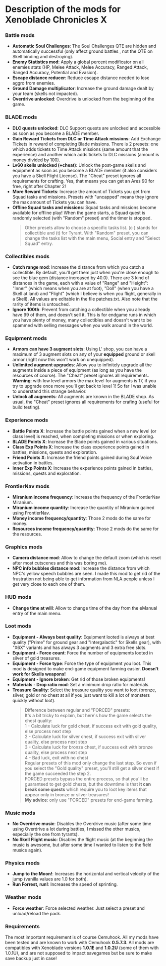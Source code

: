 # Description of the mods for Xenoblade Chronicles X
### Battle mods

- **Automatic Soul Challenges**: The Soul Challenges QTE are hidden and automatically successful (only affect ground battles , not the QTE on Skell binding and destroying).
- **Enemy Statistics mod**: Apply a global percent modificator on all enemies stats (HP, Melee Attack, Melee Accuracy, Ranged Attack, Ranged Accuracy, Potential and Evasion).
- **Escape distance reducer**: Reduce escape distance needed to lose aggro from enemies.
- **Ground Damage multiplicator**: Increase the ground damage dealt by your team (skells not impacted).
- **Overdrive unlocked**: Overdrive is unlocked from the beginning of the game.

### BLADE mods
- **DLC quests unlocked**: DLC Support quests are unlocked and accessible as soon as you become a BLADE member.
- **Gain Reward Tickets from DLC or Time Attack missions**: Add Exchange Tickets in reward of completing Blade missions. There is 2 presets: one which adds tickets to Time Attack missions (same amount that the experience) and another which adds tickets to DLC missions (amount is money divided by 100).
- **Lv60 skells unlocked (+cheat)**: Unlock the post-game skells and equipment as soon as you become a BLADE member (it also considers you have a Skell Flight License). The "Cheat" preset ignores all requirements for crafting. Yes, that means you can get an Ares 90 for free, right after Chapter 2!
- **More Reward Tickets**: Increase the amount of Tickets you get from Squad tasks and missions. Presets with "uncapped" means they ignore the max amount of Tickets you can have.
- **Offline Squad tasks and missions**: Squad tasks and missions become available for offline play! When the game starts, a Squad quest is randomly selected (with "Random" preset) and the timer is stopped.
    > Other presets allow to choose a specific tasks list.  (c ) stands for collectible and (t) for Tyrant.
    > With "Random" preset, you can change the tasks list with the main menu, Social entry and "Select Squad" entry.

### Collectibles mods
- **Catch range mod**: Increase the distance from which you catch a collectible. By default, you'll get them just when you're close enough to see the blue gem (distance increased by 40.0). There are 3 kind of distances in the game, each with a value of "Range" and "Height": "Inner" (which means when you are at foot), "Doll" (when you have a Skell at land) and "Flight" (which I believe is when you flight, generally in a Skell). All values are editable in the file patches.txt. Also note that the rarity of items is untouched.
- **Ignore 100th**: Prevent from catching a collectible when you already have 99 of them, and doesn't sell it. This is for endgame runs in which you have plenty of money, many collectibles and doesn't want to be spammed with selling messages when you walk around in the world.

### Equipment mods
- **Armors can have 3 augment slots**: Using L' shop, you can have a maximum of 3 augment slots on any of your **equipped** ground or skell armor (right now this won't work on unequipped).
- **Unlimited augment upgrades**: Allow you to infinitely upgrade all the augments inside a piece of equipment (as long as you have the resources of course). The "Cheat" preset ignores all requirements. **Warning**: with low level armors the max level for augments is 17, if you try to upgrade once more you'll get back to level 1! So far I was unable to understand this strange behavior.
- **Unlock all augments**: All augments are known in the BLADE shop. As usual, the "Cheat" preset ignores all requirements for crafing (useful for build testing).

### Experience mods
- **Battle Points X**: Increase the battle points gained when a new level (or class level) is reached, when completing missions or when exploring.
- **BLADE Points X**: Increase the Blade points gained in various situations.
- **Class Exp Points X**: Increase the class experience points gained in battles, missions, quests and exploration.
- **Friend Points X**: Increase the friend points gained during Soul Voice activation in battles.
- **Inner Exp Points X**: Increase the experience points gained in battles, missions, quests and exploration.

### FrontierNav mods
- **Miranium income frequency**: Increase the frequency of the FrontierNav Miranium.
- **Miranium income quantity**: Increase the quantity of Miranium gained using FrontierNav.
- **Money income frequency/quantity**: Those 2 mods do the same for money.
- **Resources income frequency/quantity**: Those 2 mods do the same for the resources.

### Graphics mods
- **Camera distance mod**: Allow to change the default zoom (which is reset after most cutscenes and this was boring me).
- **NPC info bubbles distance mod**: Increase the distance from which NPC's yellow speech bubbles are seen. I made this mod to get rid of the frustration not being able to get information from NLA people unless I get very close to each one of them.

### HUD mods
- **Change time at will**: Allow to change time of the day from the eManual entry of the main menu.

### Loot mods
- **Equipment - Always best quality**: Equipment looted is always at best quality ("Prime" for ground gear and "Intergalactic" for Skells gear), with "X6X" variants and has always 3 augments and 3 extra free slots.
- **Equipment - Force count**: Force the number of equipments looted in silver of gold treasures.
- **Equipment - Force type**: Force the type of equipment you loot. This mod is designed to make end-game equipment farming easier. **Doesn't work for Skells weapons!**
- **Equipment - Ignore broken**: Get rid of those broken equipments!
- **Materials - Drop ratio mod**: Set a minimum drop ratio for materials.
- **Treasure Quality**: Select the treasure quality you want to loot (bronze, silver, gold or no chest at all if you just want to kill a lot of monsters quickly without loot).    
    > Difference between regular and "FORCED" presets:    
    > It's a bit tricky to explain, but here's how the game selects the chest quality:    
    > 1 - Calculate luck for gold chest, if success exit with gold quality, else process next step    
    > 2 - Calculate luck for silver chest, if success exit with silver quality, else process next step    
    > 3 - Calculate luck for bronze chest, if success exit with bronze quality, else process next step    
    > 4 - Bad luck, exit with no chest    
    > Regular presets of this mod only change the last step. So even if you select the "Gold quality" preset, you'll still get a silver chest if the game succeeded the step 2.    
    > FORCED presets bypass the entire process, so that you'll be guaranteed to get gold chests, but the downtime is that **it can break some quests** which require you to loot key items that appear only in bronze or silver treasures!    
    > **My advice**: only use "FORCED" presets for end-game farming.

### Music mods
- **No Overdrive music**: Disables the Overdrive music (after some time using Overdrive a lot during battles, I missed the other musics, especially the one from tyrants).
- **No Skell Flight music**: Disables the flight music (at the beginning the music is awesome, but after some time I wanted to listen to the field musics again).

### Physics mods
- **Jump to the Moon!**: Increases the horizontal and vertical velocity of the jump (vanilla values are 1.0 for both).
- **Run Forrest, run!**: Increases the speed of sprinting.

### Weather mods
- **Force weather**: Force selected weather. Just select a preset and unload/reload the pack.

### Requirements
The most important requirement is of course Cemuhook. All my mods have been tested and are known to work with Cemuhook **0.5.7.3**.
All mods are compatibles with Xenoblade versions **1.0.1E** and **1.0.2U** (some of them with 1.0.1U), and are not supposed to impact savegames but be sure to make save backup just in case!
